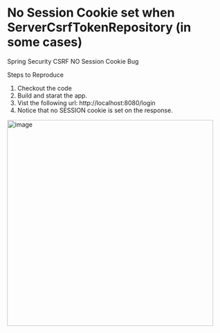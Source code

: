 # No Session Cookie set when ServerCsrfTokenRepository (in some cases)
Spring Security CSRF NO Session Cookie Bug


Steps to Reproduce

1. Checkout the code
2. Build and starat the app.
3. Vist the following url: http://localhost:8080/login
4. Notice that no SESSION cookie is set on the response.

<img width="476" alt="image" src="https://user-images.githubusercontent.com/1258134/196252792-d13befb8-e9c1-4705-a04d-8e4e96977d46.png">
